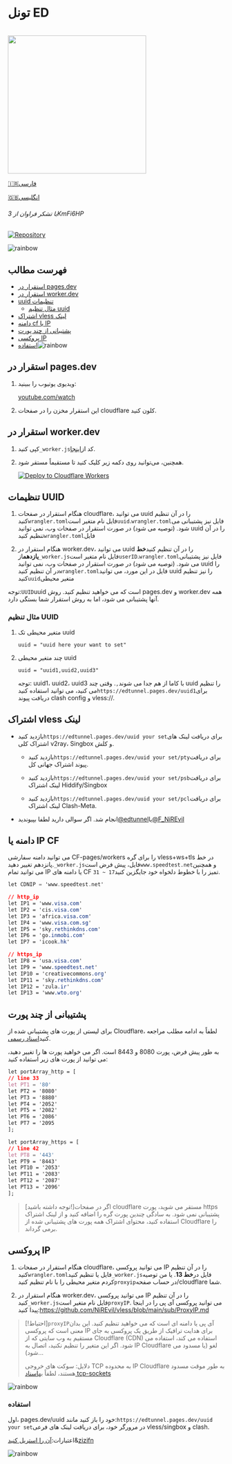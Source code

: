 # تونل ED

<p align="left">
  <br><img src="https://github.com/NiREvil/Emotional-Damage/assets/126243832/66c9bdfb-9e74-4a91-a7d3-9a180450c690" width="320px">
</p>

[🇮🇷فارسی](README.fa.md)

[🇬🇧انگلیسی](README.md)

###### با تشکر فراوان از 3KmFi6HP

[![Repository](https://img.shields.io/badge/View%20on-GitHub-blue.svg)](https://github.com/3Kmfi6HP/EDtunnel)

![rainbow](https://github.com/NiREvil/vless/assets/126243832/1aca7f5d-6495-44b7-aced-072bae52f256)

## فهرست مطالب

-   [استقرار در pages.dev](#Deploy-in-pages.dev)
-   [استقرار در worker.dev](#Deploy-in-worker.dev)
-   [uuid تنظیمات](#UUID-Setting)
    -   [مثال تنظیم uuid](#UUID-Setting-Example)
-   [اشتراک vless لینک](#Subscribe-vless-link)
-   [دامنه cf یا IP](#CF_Domain_or_IP's)
-   [پشتیبانی از چند پورت](#Multiple-port-support)
-   [پروکسی IP](#ProxyIP)
-   [استفاده](#Usage)![rainbow](https://github.com/NiREvil/vless/assets/126243832/1aca7f5d-6495-44b7-aced-072bae52f256)

## استقرار در pages.dev

1.  ویدیوی یوتیوب را ببینید:

    [youtube.com/watch](https://www.youtube.com/watch?v=8I-yTNHB0aw)

2.  این استقرار مخزن را در صفحات cloudflare کلون کنید.

## استقرار در worker.dev

1.  کپی کنید`_worker.js`کد از[اینجا](_worker.js).

2.  همچنین، می‌توانید روی دکمه زیر کلیک کنید تا مستقیماً مستقر شود.

    [![Deploy to Cloudflare Workers](https://deploy.workers.cloudflare.com/button)](https://deploy.workers.cloudflare.com/?url=https://github.com/NiREvil/Emotional-Damage)

## تنظیمات UUID

1.  هنگام استقرار در صفحات cloudflare، می توانید uuid را در آن تنظیم کنید`wrangler.toml`فایل نام متغیر است`uuid`.`wrangler.toml`فایل نیز پشتیبانی می شود. (توصیه می شود) در صورت استقرار در صفحات وب، نمی توانید uuid را در آن تنظیم کنید`wrangler.toml`فایل

2.  هنگام استقرار در worker.dev، می توانید uuid را در آن تنظیم کنید**خط یازدهم**از`_worker.js`فایل نام متغیر است`userID`.`wrangler.toml`فایل نیز پشتیبانی می شود. (توصیه می شود) در صورت استقرار در صفحات وب، نمی توانید uuid را در آن تنظیم کنید`wrangler.toml`فایل در این مورد، می توانید uuid را نیز تنظیم کنید`uuid`متغیر محیطی

توجه:`UUID`uuid است که می خواهید تنظیم کنید. روش pages.dev و worker.dev همه آنها پشتیبانی می شود، اما به روش استقرار شما بستگی دارد.

### مثال تنظیم UUID

1.  متغیر محیطی تک uuid

    ```.environment
    uuid = "uuid here your want to set"
    ```

2.  چند متغیر محیطی uuid

    ```.environment
    uuid = "uuid1,uuid2,uuid3"
    ```

    توجه: uuid1، uuid2، uuid3 با کاما از هم جدا می شوند`,`.
    وقتی چند uuid را تنظیم می کنید، می توانید استفاده کنید`https://edtunnel.pages.dev/uuid1`برای دریافت پیوند clash config و vless://.

## اشتراک vless لینک

-   بازدید کنید`https://edtunnel.pages.dev/uuid your set`برای دریافت لینک های اشتراک کلی v2ray، Singbox و کلش.

    -   بازدید کنید`https://edtunnel.pages.dev/uuid your set/pty`برای دریافت پیوند اشتراک جهانی کل.

    -   بازدید کنید`https://edtunnel.pages.dev/uuid your set/psb`برای دریافت لینک اشتراک Hiddify/Singbox

    -   بازدید کنید`https://edtunnel.pages.dev/uuid your set/pcl`برای دریافت لینک اشتراک Clash-Meta.


-   انجام شد. اگر سوالی دارید لطفا بپیوندید[@edtunnel](https://t.me/edtunnel)یا[@F_NiREvil](https://t.me/F_NiREvil)

## دامنه یا IP CF

می توانید دامنه سفارشی CF-pages/workers را برای گره vless+ws+tls در خط پانزدهم تغییر دهید.`_worker.js`فایل، پیش فرض است`www.speedtest.net`و همچنین می توانید تمام IP یا دامنه های CF تمیز را با خطوط دلخواه خود جایگزین کنید`17 ~ 31`.

```POV-Ray SDL
let CDNIP = 'www.speedtest.net'
```

```CSS
// http_ip
let IP1 = 'www.visa.com'
let IP2 = 'cis.visa.com'
let IP3 = 'africa.visa.com'
let IP4 = 'www.visa.com.sg'
let IP5 = 'sky.rethinkdns.com'
let IP6 = 'go.inmobi.com'
let IP7 = 'icook.hk'

// https_ip
let IP8 = 'usa.visa.com'
let IP9 = 'www.speedtest.net'
let IP10 = 'creativecommons.org'
let IP11 = 'sky.rethinkdns.com'
let IP12 = 'zula.ir'
let IP13 = 'www.wto.org'
```

## پشتیبانی از چند پورت

برای لیستی از پورت های پشتیبانی شده از Cloudflare، لطفاً به ادامه مطلب مراجعه کنید[اسناد رسمی](https://developers.cloudflare.com/cloudflare-one/connections/connect-apps/ports).

به طور پیش فرض، پورت 8080 و 8443 است. اگر می خواهید پورت ها را تغییر دهید، می توانید از پورت های زیر استفاده کنید:

```CSS
let portArray_http = [
// line 33
let PT1 = '80'
let PT2 = '8080'
let PT3 = '8880'
let PT4 = '2052'
let PT5 = '2082'
let PT6 = '2086'
let PT7 = '2095
];

let portArray_https = [
// line 42 
let PT8 = '443'
let PT9 = '8443'
let PT10 = '2053'
let PT11 = '2083'
let PT12 = '2087'
let PT13 = '2096'
];
```

> [توجه داشته باشید!]اگر در صفحات cloudflare مستقر می شوید، پورت https پشتیبانی نمی شود. به سادگی چندین پورت گره را اضافه کنید و از لینک اشتراک استفاده کنید،
> محتوای اشتراک همه پورت های پشتیبانی شده از Cloudflare را برمی گرداند.

## پروکسی IP

1.  هنگام استقرار در صفحات cloudflare، می توانید پروکسی IP را در آن تنظیم کنید`wrangler.toml`فایل یا تنظیم کنید`_worker.js`فایل در**خط 13**.  یا من توصیه کردم متغیر محیطی را با نام تنظیم کنید`proxyip`در حساب صفحه/cloudflare شما.

2.  هنگام استقرار در worker.dev، می توانید پروکسی IP را در آن تنظیم کنید`_worker.js`فایل نام متغیر است`proxyIP`.
    می توانید پروکسی آی پی را در اینجا پیدا کنید:<https://github.com/NiREvil/vless/blob/main/sub/ProxyIP.md>

> [!احتیاط]`proxyIP`آی پی یا دامنه ای است که می خواهید تنظیم کنید. این بدان معنی است که پروکسی IP برای هدایت ترافیک از طریق یک پروکسی به جای مستقیم به وب سایتی که از Cloudflare (CDN) استفاده می کند، استفاده می شود. اگر این متغیر را تنظیم نکنید، اتصال به IP Cloudflare لغو (یا مسدود می شود)...
>
> دلایل: سوکت های خروجی TCP به محدوده IP Cloudflare به طور موقت مسدود هستند، لطفاً به[اسناد tcp-sockets](https://developers.cloudflare.com/workers/runtime-apis/tcp-sockets/#considerations)

![rainbow](https://github.com/NiREvil/vless/assets/126243832/1aca7f5d-6495-44b7-aced-072bae52f256)

### استفاده

اول، pages.dev/uuid خود را باز کنید مانند:`https://edtunnel.pages.dev/uuid your set`در مرورگر خود، برای دریافت لینک های فرعی vless/singbox و clash.

اعتبارات:[آن را استریل کنید](https://github.com/3Kmfi6HP/EDtunnel)&[zizifn](https://github.com/zizifn/edgetunnel)

![rainbow](https://github.com/NiREvil/vless/assets/126243832/1aca7f5d-6495-44b7-aced-072bae52f256)

